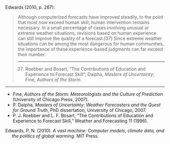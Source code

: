 <span class="citation" data-cites="edwards2010vast">Edwards (2010, p.
267)</span>:

> Although computerized forecasts have improved steadily, to the point
> that most now exceed human skill, <span class="mark">human
> intervention remains necessary</span>. In a small percentage of cases
> involving unusual or extreme weather situations, revisions based on
> human experience can still improve the quality of a forecast.\[37\]
> Since extreme weather situations can be among the most dangerous for
> human communities, the importance of these experience-based judgments
> can far exceed their number.
> 
> -----
> 
> 37. Roebber and Bosart, “The Contributions of Education and Experience
>     to Forecast Skill”; Daipha, *Masters of Uncertainty*; Fine,
>     *Authors of the Storm*.

-----

  - Fine, *Authors of the Storm: Meteorologists and the Culture of
    Prediction* (University of Chicago Press, 2007).
  - P. Daipha, *Masters of Uncertainty: Weather Forecasters and the
    Quest for Ground Truth*, PhD dissertation, University of Chicago,
    2007.
  - P. J. Roebber and L. F. Bosart, “The Contributions of Education and
    Experience to Forecast Skill,” Weather and Forecasting 11 (1996).

<div id="refs" class="references hanging-indent" role="doc-bibliography">

<div id="ref-edwards2010vast">

Edwards, P. N. (2010). *A vast machine: Computer models, climate data,
and the politics of global warming*. MIT Press.

</div>

</div>
